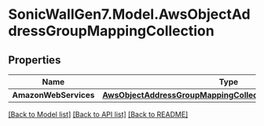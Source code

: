 # SonicWallGen7.Model.AwsObjectAddressGroupMappingCollection

## Properties

Name | Type | Description | Notes
------------ | ------------- | ------------- | -------------
**AmazonWebServices** | [**AwsObjectAddressGroupMappingCollectionAmazonWebServices**](AwsObjectAddressGroupMappingCollectionAmazonWebServices.md) |  | [optional] 

[[Back to Model list]](../README.md#documentation-for-models) [[Back to API list]](../README.md#documentation-for-api-endpoints) [[Back to README]](../README.md)

